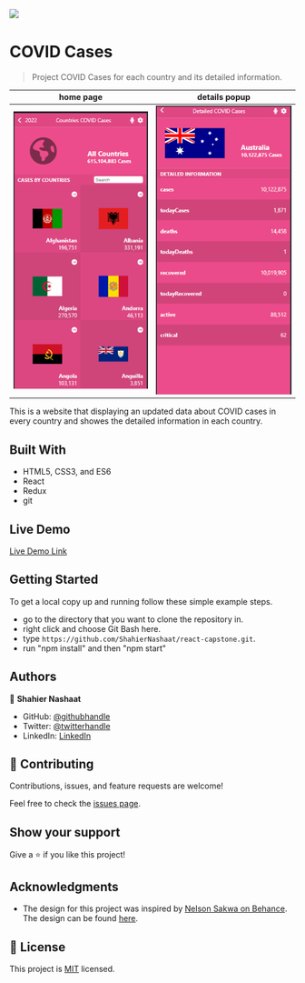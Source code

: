 ![](https://img.shields.io/badge/Microverse-blueviolet)

# COVID Cases

> Project COVID Cases for each country and its detailed information.

 home page                                  |  details popup
:------------------------------------------:|:---------------------------------------:
![screenshot](./src/images/app_screenshot.png)  |  ![screenshot](./src/images/details.png)

This is a website that displaying an updated data about COVID cases in every country and showes the detailed information in each country.

## Built With

- HTML5, CSS3, and ES6
- React
- Redux
- git

## Live Demo

[Live Demo Link](https://comfy-speculoos-4b255f.netlify.app/)

## Getting Started

To get a local copy up and running follow these simple example steps.

- go to the directory that you want to clone the repository in.
- right click and choose Git Bash here.
- type ```https://github.com/ShahierNashaat/react-capstone.git```.
- run "npm install" and then "npm start"



## Authors

👤 **Shahier Nashaat**

- GitHub: [@githubhandle](https://github.com/ShahierNashaat)
- Twitter: [@twitterhandle](https://twitter.com/ShahierN)
- LinkedIn: [LinkedIn](https://www.linkedin.com/in/shahier-nashaat-73519313a/)
## 🤝 Contributing

Contributions, issues, and feature requests are welcome!

Feel free to check the [issues page](../../issues/).

## Show your support

Give a ⭐️ if you like this project!

## Acknowledgments

- The design for this project was inspired by [Nelson Sakwa on Behance](https://www.behance.net/sakwadesignstudio). The design can be found [here](https://www.behance.net/gallery/31579789/Ballhead-App-%28Free-PSDs%29).

## 📝 License

This project is [MIT](./MIT.md) licensed.
